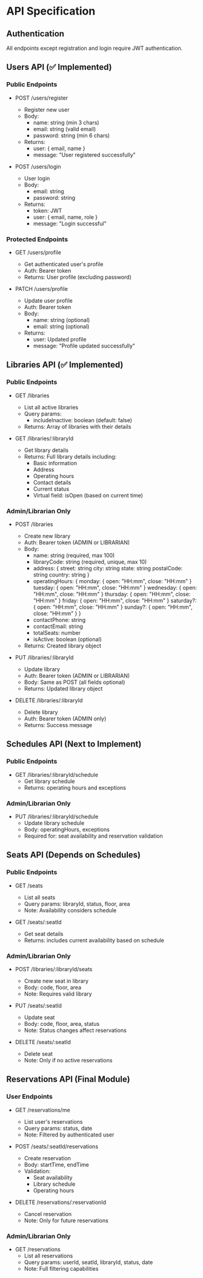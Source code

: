 # API Specification

## Authentication
All endpoints except registration and login require JWT authentication.

## Users API (✅ Implemented)

### Public Endpoints
- POST /users/register
  - Register new user
  - Body: 
    - name: string (min 3 chars)
    - email: string (valid email)
    - password: string (min 6 chars)
  - Returns: 
    - user: { email, name }
    - message: "User registered successfully"

- POST /users/login
  - User login
  - Body: 
    - email: string
    - password: string
  - Returns: 
    - token: JWT
    - user: { email, name, role }
    - message: "Login successful"

### Protected Endpoints
- GET /users/profile
  - Get authenticated user's profile
  - Auth: Bearer token
  - Returns: User profile (excluding password)

- PATCH /users/profile
  - Update user profile
  - Auth: Bearer token
  - Body: 
    - name: string (optional)
    - email: string (optional)
  - Returns:
    - user: Updated profile
    - message: "Profile updated successfully"

## Libraries API (✅ Implemented)

### Public Endpoints
- GET /libraries
  - List all active libraries
  - Query params: 
    - includeInactive: boolean (default: false)
  - Returns: Array of libraries with their details

- GET /libraries/:libraryId
  - Get library details
  - Returns: Full library details including:
    - Basic information
    - Address
    - Operating hours
    - Contact details
    - Current status
    - Virtual field: isOpen (based on current time)

### Admin/Librarian Only
- POST /libraries
  - Create new library
  - Auth: Bearer token (ADMIN or LIBRARIAN)
  - Body: 
    - name: string (required, max 100)
    - libraryCode: string (required, unique, max 10)
    - address: {
      street: string
      city: string
      state: string
      postalCode: string
      country: string
    }
    - operatingHours: {
      monday: { open: "HH:mm", close: "HH:mm" }
      tuesday: { open: "HH:mm", close: "HH:mm" }
      wednesday: { open: "HH:mm", close: "HH:mm" }
      thursday: { open: "HH:mm", close: "HH:mm" }
      friday: { open: "HH:mm", close: "HH:mm" }
      saturday?: { open: "HH:mm", close: "HH:mm" }
      sunday?: { open: "HH:mm", close: "HH:mm" }
    }
    - contactPhone: string
    - contactEmail: string
    - totalSeats: number
    - isActive: boolean (optional)
  - Returns: Created library object

- PUT /libraries/:libraryId
  - Update library
  - Auth: Bearer token (ADMIN or LIBRARIAN)
  - Body: Same as POST (all fields optional)
  - Returns: Updated library object

- DELETE /libraries/:libraryId
  - Delete library
  - Auth: Bearer token (ADMIN only)
  - Returns: Success message

## Schedules API (Next to Implement)

### Public Endpoints
- GET /libraries/:libraryId/schedule
  - Get library schedule
  - Returns: operating hours and exceptions

### Admin/Librarian Only
- PUT /libraries/:libraryId/schedule
  - Update library schedule
  - Body: operatingHours, exceptions
  - Required for: seat availability and reservation validation

## Seats API (Depends on Schedules)

### Public Endpoints
- GET /seats
  - List all seats
  - Query params: libraryId, status, floor, area
  - Note: Availability considers schedule

- GET /seats/:seatId
  - Get seat details
  - Returns: includes current availability based on schedule

### Admin/Librarian Only
- POST /libraries/:libraryId/seats
  - Create new seat in library
  - Body: code, floor, area
  - Note: Requires valid library

- PUT /seats/:seatId
  - Update seat
  - Body: code, floor, area, status
  - Note: Status changes affect reservations

- DELETE /seats/:seatId
  - Delete seat
  - Note: Only if no active reservations

## Reservations API (Final Module)

### User Endpoints
- GET /reservations/me
  - List user's reservations
  - Query params: status, date
  - Note: Filtered by authenticated user

- POST /seats/:seatId/reservations
  - Create reservation
  - Body: startTime, endTime
  - Validation:
    - Seat availability
    - Library schedule
    - Operating hours

- DELETE /reservations/:reservationId
  - Cancel reservation
  - Note: Only for future reservations

### Admin/Librarian Only
- GET /reservations
  - List all reservations
  - Query params: userId, seatId, libraryId, status, date
  - Note: Full filtering capabilities 